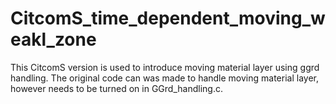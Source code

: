 # CitcomS_time_dependent_moving_weakl_zone
This CitcomS version is used to introduce moving material layer using ggrd handling. The original code can was made to handle moving material layer, however needs to be turned on in GGrd_handling.c.
